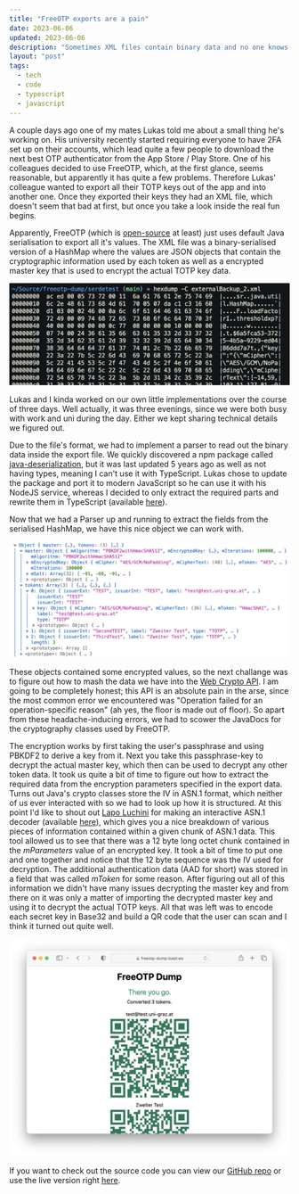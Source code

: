 ```yaml
---
title: "FreeOTP exports are a pain"
date: 2023-06-06
updated: 2023-06-06
description: "Sometimes XML files contain binary data and no one knows why"
layout: "post"
tags:
  - tech
  - code
  - typescript
  - javascript
---
```


A couple days ago one of my mates Lukas told me about a small thing he's working on.
His university recently started requiring everyone to have 2FA set up on their accounts, which lead quite a few people to download the next best OTP authenticator from the App Store / Play Store.
One of his colleagues decided to use FreeOTP, which, at the first glance, seems reasonable, but apparently it has quite a few problems.
Therefore Lukas' colleague wanted to export all their TOTP keys out of the app and into another one.
Once they exported their keys they had an XML file, which doesn't seem that bad at first, but once you take a look inside the real fun begins.

Apparently, FreeOTP (which is [open-source](https://github.com/freeotp/freeotp-android) at least) just uses default Java serialisation to export all it's values.
The XML file was a binary-serialised version of a HashMap where the values are JSON objects that contain the cryptographic information used by each token as well as a encrypted master key that is used to encrypt the actual TOTP key data.

![A hexdump of the export file created by FreeOTP](/images/posts/otp-export-hexdump.webp)

Lukas and I kinda worked on our own little implementations over the course of three days.
Well actually, it was three evenings, since we were both busy with work and uni during the day.
Either we kept sharing technical details we figured out.

Due to the file's format, we had to implement a parser to read out the binary data inside the export file.
We quickly discovered a npm package called [java-deserialization](https://www.npmjs.com/package/java-deserialization), but it was last updated 5 years ago as well as not having types, meaning I can't use it with TypeScript.
Lukas chose to update the package and port it to modern JavaScript so he can use it with his NodeJS service, whereas I decided to only extract the required parts and rewrite them in TypeScript (available [here](https://github.com/kathrindc/freeotp-dump/blob/main/src/utils/java.ts)).

Now that we had a Parser up and running to extract the fields from the serialised HashMap, we have this nice object we can work with.

![Object structure parsed from the export file](/images/posts/parsed-otp-collection.webp)

These objects contained some encrypted values, so the next challange was to figure out how to mash the data we have into the [Web Crypto API](https://developer.mozilla.org/en-US/docs/Web/API/Web_Crypto_API).
I am going to be completely honest; this API is an absolute pain in the arse, since the most common error we encountered was "Operation failed for an operation-specific reason" (ah yes, the floor is made out of floor).
So apart from these headache-inducing errors, we had to scower the JavaDocs for the cryptography classes used by FreeOTP.

The encryption works by first taking the user's passphrase and using PBKDF2 to derive a key from it.
Next you take this passphrase-key to decrypt the actual master key, which then can be used to decrypt any other token data.
It took us quite a bit of time to figure out how to extract the required data from the encryption parameters specified in the export data.
Turns out Java's crypto classes store the IV in ASN.1 format, which neither of us ever interacted with so we had to look up how it is structured.
At this point I'd like to shout out [Lapo Luchini](https://lapo.it) for making an interactive ASN.1 decoder (available [here](https://lapo.it/asn1js/)), which gives you a nice breakdown of various pieces of information contained within a given chunk of ASN.1 data.
This tool allowed us to see that there was a 12 byte long octet chunk contained in the _mParameters_ value of an encrypted key.
It took a bit of time to put one and one together and notice that the 12 byte sequence was the IV used for decryption.
The additional authentication data (AAD for short) was stored in a field that was called _mToken_ for some reason.
After figuring out all of this information we didn't have many issues decrypting the master key and from there on it was only a matter of importing the decrypted master key and using it to decrypt the actual TOTP keys.
All that was left was to encode each secret key in Base32 and build a QR code that the user can scan and I think it turned out quite well.

![Screenshot of the application's page showing the resulting QR codes](/images/posts/freeotp-dump-results.webp)

If you want to check out the source code you can view our [GitHub repo](https://github.com/kathrindc/freeotp-dump) or use the live version right [here](https://freeotp-dump.toast.ws).
